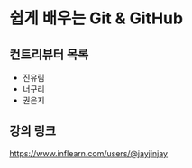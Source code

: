 # 쉽게 배우는 Git & GitHub

## 컨트리뷰터 목록

- 진유림
- 너구리
- 권은지

## 강의 링크

https://www.inflearn.com/users/@jayjinjay
